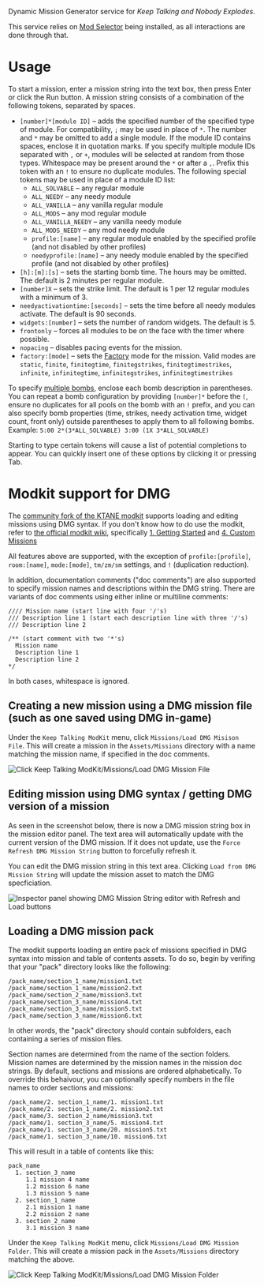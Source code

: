 Dynamic Mission Generator service for _Keep Talking and Nobody Explodes_.

This service relies on [Mod Selector](https://steamcommunity.com/sharedfiles/filedetails/?id=801400247) being installed, as all interactions are done through that.

# Usage

To start a mission, enter a mission string into the text box, then press Enter or click the Run button. A mission string consists of a combination of the following tokens, separated by spaces.

* `[number]*[module ID]` – adds the specified number of the specified type of module. For compatibility, `;` may be used in place of `*`. The number and `*` may be omitted to add a single module. If the module ID contains spaces, enclose it in quotation marks. If you specify multiple module IDs separated with `,` or `+`, modules will be selected at random from those types. Whitespace may be present around the `*` or after a `,`. Prefix this token with an `!` to ensure no duplicate modules. The following special tokens may be used in place of a module ID list:
  * `ALL_SOLVABLE` – any regular module
  * `ALL_NEEDY` – any needy module
  * `ALL_VANILLA` – any vanilla regular module
  * `ALL_MODS` – any mod regular module
  * `ALL_VANILLA_NEEDY` – any vanilla needy module
  * `ALL_MODS_NEEDY` – any mod needy module
  * `profile:[name]` – any regular module enabled by the specified profile (and not disabled by other profiles)
  * `needyprofile:[name]` – any needy module enabled by the specified profile (and not disabled by other profiles)
* `[h]:[m]:[s]` – sets the starting bomb time. The hours may be omitted. The default is 2 minutes per regular module.
* `[number]X` – sets the strike limit. The default is 1 per 12 regular modules with a minimum of 3.
* `needyactivationtime:[seconds]` – sets the time before all needy modules activate. The default is 90 seconds.
* `widgets:[number]` – sets the number of random widgets. The default is 5.
* `frontonly` – forces all modules to be on the face with the timer where possible.
* `nopacing` – disables pacing events for the mission.
* `factory:[mode]` – sets the [Factory](https://steamcommunity.com/sharedfiles/filedetails/?id=1307301431) mode for the mission. Valid modes are `static`, `finite`, `finitegtime`, `finitegstrikes`, `finitegtimestrikes`, `infinite`, `infinitegtime`, `infinitegstrikes`, `infinitegtimestrikes`

To specify [multiple bombs](https://steamcommunity.com/sharedfiles/filedetails/?id=806104225), enclose each bomb description in parentheses. You can repeat a bomb configuration by providing `[number]*` before the `(`, ensure no duplicates for all pools on the bomb with an `!` prefix, and you can also specify bomb properties (time, strikes, needy activation time, widget count, front only) outside parentheses to apply them to all following bombs. Example: `5:00 2*(3*ALL_SOLVABLE) 3:00 (1X 3*ALL_SOLVABLE)`

Starting to type certain tokens will cause a list of potential completions to appear. You can quickly insert one of these options by clicking it or pressing Tab.

# Modkit support for DMG

The [community fork of the KTANE modkit](https://github.com/Qkrisi/ktanemodkit) supports loading and editing missions using DMG syntax. If you don't know how to do use the modkit, refer to [the official modkit wiki](https://github.com/keeptalkinggame/ktanemodkit/wiki), specifically [1. Getting Started](https://github.com/keeptalkinggame/ktanemodkit/wiki/1.-Getting-Started) and [4. Custom Missions](https://github.com/keeptalkinggame/ktanemodkit/wiki/4.-Custom-Missions)

All features above are supported, with the exception of `profile:[profile]`, `room:[name]`, `mode:[mode]`, `tm/zm/sm` settings, and `!` (duplication reduction).

In addition, documentation comments ("doc comments") are also supported to specify mission names and descriptions within the DMG string. There are variants of doc comments using either inline or multiline comments:

    //// Mission name (start line with four '/'s)
    /// Description line 1 (start each description line with three '/'s)
    /// Description line 2 
    
    /** (start comment with two '*'s)
      Mission name
      Description line 1
      Description line 2
    */
    
In both cases, whitespace is ignored.

## Creating a new mission using a DMG mission file (such as one saved using DMG in-game)

Under the `Keep Talking ModKit` menu, click `Missions/Load DMG Misison File`. This will create a mission in the `Assets/Missions` directory with a name matching the mission name, if specified in the doc comments.

![Click Keep Talking ModKit/Missions/Load DMG Mission File](https://cdn.discordapp.com/attachments/694963465005170690/845519953922621460/unknown.png)

## Editing mission using DMG syntax / getting DMG version of a mission

As seen in the screenshot below, there is now a DMG mission string box in the mission editor panel. The text area will automatically update with the current version of the DMG mission. If it does not update, use the `Force Refresh DMG Mission String` button to forcefully refresh it.

You can edit the DMG mission string in this text area. Clicking `Load from DMG Mission String` will update the mission asset to match the DMG specficiation.

![Inspector panel showing DMG Mission String editor with Refresh and Load buttons](https://media.discordapp.net/attachments/286995174607814656/845897452577226782/unknown.png?width=354&height=559)

## Loading a DMG mission pack 

The modkit supports loading an entire pack of missions specified in DMG syntax into mission and table of contents assets. To do so, begin by verifing that your "pack" directory looks like the following:

    /pack_name/section_1_name/mission1.txt
    /pack_name/section_1_name/mission2.txt
    /pack_name/section_2_name/mission3.txt
    /pack_name/section_3_name/mission4.txt
    /pack_name/section_3_name/mission5.txt
    /pack_name/section_3_name/mission6.txt
    
In other words, the "pack" directory should contain subfolders, each containing a series of mission files. 

Section names are determined from the name of the section folders. Mission names are determined by the mission names in the mission doc strings. By default, sections and missions are ordered alphabetically. To override this behaivour, you can optionally specify numbers in the file names to order sections and missions:

    /pack_name/2. section_1_name/1. mission1.txt
    /pack_name/2. section_1_name/2. mission2.txt
    /pack_name/3. section_2_name/mission3.txt
    /pack_name/1. section_3_name/5. mission4.txt
    /pack_name/1. section_3_name/20. mission5.txt
    /pack_name/1. section_3_name/10. mission6.txt
    
This will result in a table of contents like this:

    pack_name
      1. section_3_name
         1.1 mission 4 name
         1.2 mission 6 name
         1.3 mission 5 name
      2. section_1_name
         2.1 mission 1 name
         2.2 mission 2 name
      3. section_2_name
         3.1 mission 3 name
         
Under the `Keep Talking ModKit` menu, click `Missions/Load DMG Mission Folder`. This will create a mission pack in the `Assets/Missions` directory matching the above.

![Click Keep Talking ModKit/Missions/Load DMG Mission Folder](https://cdn.discordapp.com/attachments/694963465005170690/845519953922621460/unknown.png)
